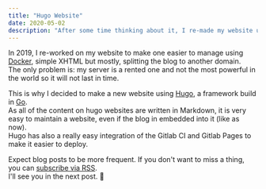 ```yaml
---
title: "Hugo Website"
date: 2020-05-02
description: "After some time thinking about it, I re-made my website using GoHugo, here is why..."
---
```


In 2019, I re-worked on my website to make one easier to manage using [Docker](https://docker.com), simple XHTML but mostly, splitting the blog to another domain.  
The only problem is: my server is a rented one and not the most powerful in the world so it will not last in time.

This is why I decided to make a new website using [Hugo](https://gohugo.io/), a framework build in [Go](https://golang.org).  
As all of the content on hugo websites are written in Markdown, it is very easy to maintain a website, even if the blog in embedded into it (like as now).  
Hugo has also a really easy integration of the Gitlab CI and Gitlab Pages to make it easier to deploy.

Expect blog posts to be more frequent. If you don't want to miss a thing, you can [subscribe via RSS](/index.xml).  
I'll see you in the next post. 👋
